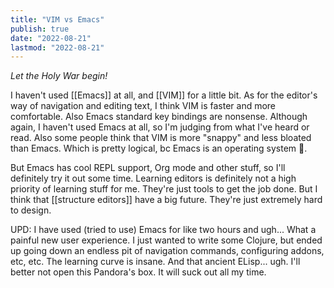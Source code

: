```yaml
---
title: "VIM vs Emacs"
publish: true
date: "2022-08-21"
lastmod: "2022-08-21"
---
```


*Let the Holy War begin!*

I haven't used [[Emacs]] at all, and [[VIM]] for a little bit. As for the editor's way of navigation and editing text, I think VIM is faster and more comfortable. Also Emacs standard key bindings are nonsense. Although again, I haven't used Emacs at all, so I'm judging from what I've heard or read. Also some people think that VIM is more "snappy" and less bloated than Emacs. Which is pretty logical, bc Emacs is an operating system 🙂.

But Emacs has cool REPL support, Org mode and other stuff, so I'll definitely try it out some time. Learning editors is definitely not a high priority of learning stuff for me. They're just tools to get the job done. But I think that [[structure editors]] have a big future. They're just extremely hard to design.

UPD: I have used (tried to use) Emacs for like two hours and ugh... What a painful new user experience. I just wanted to write some Clojure, but ended up going down an endless pit of navigation commands, configuring addons, etc, etc. The learning curve is insane. And that ancient ELisp... ugh. I'll better not open this Pandora's box. It will suck out all my time.